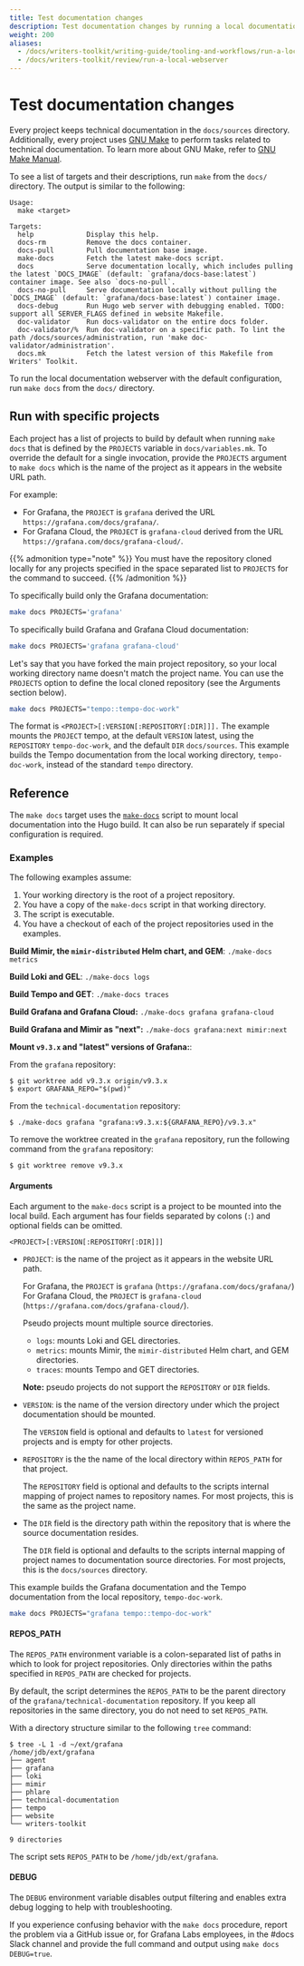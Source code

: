 ```yaml
---
title: Test documentation changes
description: Test documentation changes by running a local documentation webserver
weight: 200
aliases:
  - /docs/writers-toolkit/writing-guide/tooling-and-workflows/run-a-local-webserver
  - /docs/writers-toolkit/review/run-a-local-webserver
---
```


# Test documentation changes

Every project keeps technical documentation in the `docs/sources` directory.
Additionally, every project uses [GNU Make](https://www.gnu.org/software/make/) to perform tasks related to technical documentation.
To learn more about GNU Make, refer to [GNU Make Manual](https://www.gnu.org/software/make/manual/).

To see a list of targets and their descriptions, run `make` from the `docs/` directory.
The output is similar to the following:

```console
Usage:
  make <target>

Targets:
  help             Display this help.
  docs-rm          Remove the docs container.
  docs-pull        Pull documentation base image.
  make-docs        Fetch the latest make-docs script.
  docs             Serve documentation locally, which includes pulling the latest `DOCS_IMAGE` (default: `grafana/docs-base:latest`) container image. See also `docs-no-pull`.
  docs-no-pull     Serve documentation locally without pulling the `DOCS_IMAGE` (default: `grafana/docs-base:latest`) container image.
  docs-debug       Run Hugo web server with debugging enabled. TODO: support all SERVER_FLAGS defined in website Makefile.
  doc-validator    Run docs-validator on the entire docs folder.
  doc-validator/%  Run doc-validator on a specific path. To lint the path /docs/sources/administration, run 'make doc-validator/administration'.
  docs.mk          Fetch the latest version of this Makefile from Writers' Toolkit.
```

To run the local documentation webserver with the default configuration, run `make docs` from the `docs/` directory.

## Run with specific projects

Each project has a list of projects to build by default when running `make docs` that is defined by the `PROJECTS` variable in `docs/variables.mk`.
To override the default for a single invocation, provide the `PROJECTS` argument to `make docs` which is the name of the project as it appears in the website URL path.

For example:

- For Grafana, the `PROJECT` is `grafana` derived the URL `https://grafana.com/docs/grafana/`.
- For Grafana Cloud, the `PROJECT` is `grafana-cloud` derived from the URL `https://grafana.com/docs/grafana-cloud/`.

{{% admonition type="note" %}}
You must have the repository cloned locally for any projects specified in the space separated list to `PROJECTS` for the command to succeed.
{{% /admonition %}}

To specifically build only the Grafana documentation:

```bash
make docs PROJECTS='grafana'
```

To specifically build Grafana and Grafana Cloud documentation:

```bash
make docs PROJECTS='grafana grafana-cloud'
```

Let's say that you have forked the main project repository, so your local working directory name doesn't match the project name.
You can use the `PROJECTS` option to define the local cloned repository (see the Arguments section below).

```bash
make docs PROJECTS="tempo::tempo-doc-work"
```

The format is `<PROJECT>[:VERSION[:REPOSITORY[:DIR]]].`
The example mounts the `PROJECT` tempo, at the default `VERSION` latest, using the `REPOSITORY` `tempo-doc-work`, and the default `DIR` `docs/sources`.
This example builds the Tempo documentation from the local working directory, `tempo-doc-work`, instead of the standard `tempo` directory.

## Reference

The `make docs` target uses the [`make-docs`](https://github.com/grafana/writers-toolkit/blob/main/scripts/make-docs) script to mount local documentation into the Hugo build.
It can also be run separately if special configuration is required.

### Examples

The following examples assume:

1. Your working directory is the root of a project repository.
1. You have a copy of the `make-docs` script in that working directory.
1. The script is executable.
1. You have a checkout of each of the project repositories used in the examples.

**Build Mimir, the `mimir-distributed` Helm chart, and GEM**: `./make-docs metrics`

**Build Loki and GEL**: `./make-docs logs`

**Build Tempo and GET**: `./make-docs traces`

**Build Grafana and Grafana Cloud:** `./make-docs grafana grafana-cloud`

**Build Grafana and Mimir as "next":** `./make-docs grafana:next mimir:next`

**Mount `v9.3.x` and "latest" versions of Grafana:**:

From the `grafana` repository:

```console
$ git worktree add v9.3.x origin/v9.3.x
$ export GRAFANA_REPO="$(pwd)"
```

From the `technical-documentation` repository:

```console
$ ./make-docs grafana "grafana:v9.3.x:${GRAFANA_REPO}/v9.3.x"
```

To remove the worktree created in the `grafana` repository, run the following command from the `grafana` repository:

```console
$ git worktree remove v9.3.x
```

#### Arguments

Each argument to the `make-docs` script is a project to be mounted into the local build.
Each argument has four fields separated by colons (`:`) and optional fields can be omitted.

`<PROJECT>[:VERSION[:REPOSITORY[:DIR]]]`

- `PROJECT`: is the name of the project as it appears in the website URL path.

  For Grafana, the `PROJECT` is `grafana` (`https://grafana.com/docs/grafana/`)
  For Grafana Cloud, the `PROJECT` is `grafana-cloud` (`https://grafana.com/docs/grafana-cloud/`).

  Pseudo projects mount multiple source directories.

  - `logs`: mounts Loki and GEL directories.
  - `metrics`: mounts Mimir, the `mimir-distributed` Helm chart, and GEM directories.
  - `traces`: mounts Tempo and GET directories.

  **Note:** pseudo projects do not support the `REPOSITORY` or `DIR` fields.

- `VERSION`: is the name of the version directory under which the project documentation should be mounted.

  The `VERSION` field is optional and defaults to `latest` for versioned projects and is empty for other projects.

- `REPOSITORY` is the the name of the local directory within `REPOS_PATH` for that project.

  The `REPOSITORY` field is optional and defaults to the scripts internal mapping of project names to repository names.
  For most projects, this is the same as the project name.

- The `DIR` field is the directory path within the repository that is where the source documentation resides.

  The `DIR` field is optional and defaults to the scripts internal mapping of project names to documentation source directories.
  For most projects, this is the `docs/sources` directory.

This example builds the Grafana documentation and the Tempo documentation from the local repository, `tempo-doc-work`.

```bash
make docs PROJECTS="grafana tempo::tempo-doc-work"
```

#### REPOS_PATH

The `REPOS_PATH` environment variable is a colon-separated list of paths in which to look for project repositories.
Only directories within the paths specified in `REPOS_PATH` are checked for projects.

By default, the script determines the `REPOS_PATH` to be the parent directory of the `grafana/technical-documentation` repository.
If you keep all repositories in the same directory, you do not need to set `REPOS_PATH`.

With a directory structure similar to the following `tree` command:

```console
$ tree -L 1 -d ~/ext/grafana
/home/jdb/ext/grafana
├── agent
├── grafana
├── loki
├── mimir
├── phlare
├── technical-documentation
├── tempo
├── website
└── writers-toolkit

9 directories
```

The script sets `REPOS_PATH` to be `/home/jdb/ext/grafana`.

#### DEBUG

The `DEBUG` environment variable disables output filtering and enables extra debug logging to help with troubleshooting.

If you experience confusing behavior with the `make docs` procedure, report the problem via a GitHub issue or, for Grafana Labs employees, in the #docs Slack channel and provide the full command and output using `make docs DEBUG=true`.
